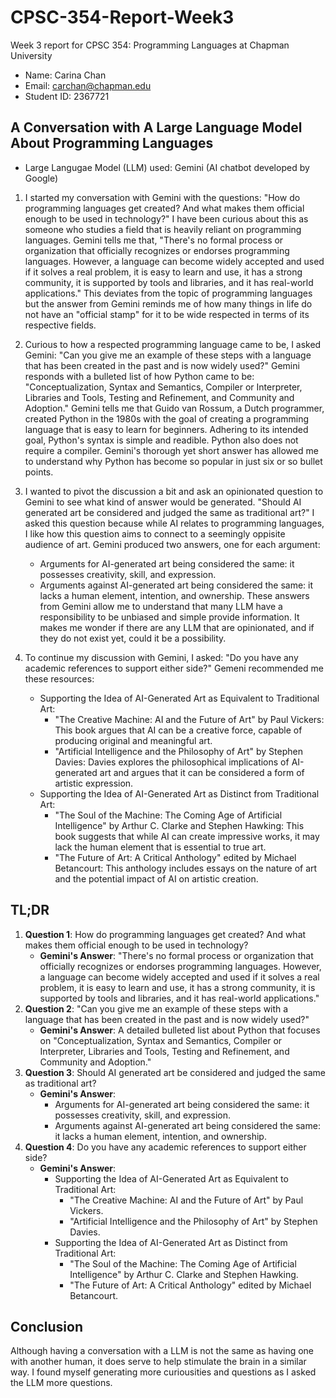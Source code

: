 # CPSC-354-Report-Week3
Week 3 report for CPSC 354: Programming Languages at Chapman University  

- Name: Carina Chan
- Email: carchan@chapman.edu
- Student ID: 2367721

## A Conversation with A Large Language Model About Programming Languages
- Large Langugae Model (LLM) used: Gemini (AI chatbot developed by Google)

1. I started my conversation with Gemini with the questions: "How do programming languages get created? And what makes them official enough to be used in technology?" I have been curious about this as someone who studies a field that is heavily reliant on programming languages. Gemini tells me that, "There's no formal process or organization that officially recognizes or endorses programming languages. However, a language can become widely accepted and used if it solves a real problem, it is easy to learn and use, it has a strong community, it is supported by tools and libraries, and it has real-world applications." This deviates from the topic of programming languages but the answer from Gemini reminds me of how many things in life do not have an "official stamp" for it to be wide respected in terms of its respective fields.

2. Curious to how a respected programming language came to be, I asked Gemini: "Can you give me an example of these steps with a language that has been created in the past and is now widely used?" Gemini responds with a bulleted list of how Python came to be: "Conceptualization, Syntax and Semantics, Compiler or Interpreter, Libraries and Tools, Testing and Refinement, and Community and Adoption." Gemini tells me that Guido van Rossum, a Dutch programmer, created Python in the 1980s with the goal of creating a programming language that is easy to learn for beginners. Adhering to its intended goal, Python's syntax is simple and readible. Python also does not require a compiler. Gemini's thorough yet short answer has allowed me to understand why Python has become so popular in just six or so bullet points.

3. I wanted to pivot the discussion a bit and ask an opinionated question to Gemini to see what kind of answer would be generated. "Should AI generated art be considered and judged the same as traditional art?" I asked this question because while AI relates to programming languages, I like how this question aims to connect to a seemingly oppisite audience of art. Gemini produced two answers, one for each argument:
    - Arguments for AI-generated art being considered the same: it possesses creativity, skill, and expression.
    - Arguments against AI-generated art being considered the same: it lacks a human element, intention, and ownership.
These answers from Gemini allow me to understand that many LLM have a responsibility to be unbiased and simple provide information. It makes me wonder if there are any LLM that are opinionated, and if they do not exist yet, could it be a possibility.

4. To continue my discussion with Gemini, I asked: "Do you have any academic references to support either side?" Gemeni recommended me these resources:
    - Supporting the Idea of AI-Generated Art as Equivalent to Traditional Art:
        - "The Creative Machine: AI and the Future of Art" by Paul Vickers: This book argues that AI can be a creative force, capable of producing original and meaningful art.
        - "Artificial Intelligence and the Philosophy of Art" by Stephen Davies: Davies explores the philosophical implications of AI-generated art and argues that it can be considered a form of artistic expression.
    - Supporting the Idea of AI-Generated Art as Distinct from Traditional Art:
        - "The Soul of the Machine: The Coming Age of Artificial Intelligence" by Arthur C. Clarke and Stephen Hawking: This book suggests that while AI can create impressive works, it may lack the human element that is essential to true art.
        - "The Future of Art: A Critical Anthology" edited by Michael Betancourt: This anthology includes essays on the nature of art and the potential impact of AI on artistic creation.

## TL;DR
1. **Question 1**: How do programming languages get created? And what makes them official enough to be used in technology?
    - **Gemini's Answer**: "There's no formal process or organization that officially recognizes or endorses programming languages. However, a language can become widely accepted and used if it solves a real problem, it is easy to learn and use, it has a strong community, it is supported by tools and libraries, and it has real-world applications."
2. **Question 2**: "Can you give me an example of these steps with a language that has been created in the past and is now widely used?"
    - **Gemini's Answer**: A detailed bulleted list about Python that focuses on "Conceptualization, Syntax and Semantics, Compiler or Interpreter, Libraries and Tools, Testing and Refinement, and Community and Adoption."
3. **Question 3**: Should AI generated art be considered and judged the same as traditional art?
    - **Gemini's Answer**:
        - Arguments for AI-generated art being considered the same: it possesses creativity, skill, and expression.
        - Arguments against AI-generated art being considered the same: it lacks a human element, intention, and ownership.
4. **Question 4**: Do you have any academic references to support either side?
    - **Gemini's Answer**:
        - Supporting the Idea of AI-Generated Art as Equivalent to Traditional Art:
            - "The Creative Machine: AI and the Future of Art" by Paul Vickers.
            - "Artificial Intelligence and the Philosophy of Art" by Stephen Davies.
        - Supporting the Idea of AI-Generated Art as Distinct from Traditional Art:
            - "The Soul of the Machine: The Coming Age of Artificial Intelligence" by Arthur C. Clarke and Stephen Hawking.
            - "The Future of Art: A Critical Anthology" edited by Michael Betancourt.

## Conclusion
Although having a conversation with a LLM is not the same as having one with another human, it does serve to help stimulate the brain in a similar way. I found myself generating more curiousities and questions as I asked the LLM more questions.